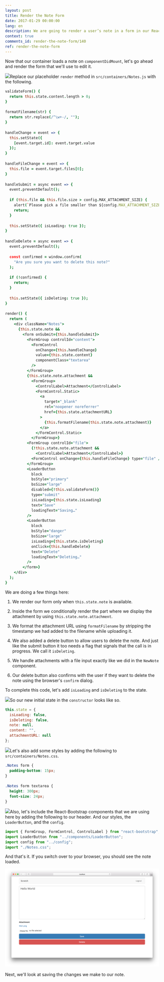 ```yaml
---
layout: post
title: Render the Note Form
date: 2017-01-29 00:00:00
lang: en
description: We are going to render a user’s note in a form in our React.js app. To render the form fields, we’ll use React-Bootstrap’s FormGroup and FormControl components.
context: true
comments_id: render-the-note-form/140
ref: render-the-note-form
---
```


Now that our container loads a note on `componentDidMount`, let's go ahead and render the form that we'll use to edit it.

<img class="code-marker" src="/assets/s.png" />Replace our placeholder `render` method in `src/containers/Notes.js` with the following.

``` coffee
validateForm() {
  return this.state.content.length > 0;
}

formatFilename(str) {
  return str.replace(/^\w+-/, "");
}

handleChange = event => {
  this.setState({
    [event.target.id]: event.target.value
  });
}

handleFileChange = event => {
  this.file = event.target.files[0];
}

handleSubmit = async event => {
  event.preventDefault();

  if (this.file && this.file.size > config.MAX_ATTACHMENT_SIZE) {
    alert(`Please pick a file smaller than ${config.MAX_ATTACHMENT_SIZE/1000000} MB.`);
    return;
  }

  this.setState({ isLoading: true });
}

handleDelete = async event => {
  event.preventDefault();

  const confirmed = window.confirm(
    "Are you sure you want to delete this note?"
  );

  if (!confirmed) {
    return;
  }

  this.setState({ isDeleting: true });
}

render() {
  return (
    <div className="Notes">
      {this.state.note &&
        <form onSubmit={this.handleSubmit}>
          <FormGroup controlId="content">
            <FormControl
              onChange={this.handleChange}
              value={this.state.content}
              componentClass="textarea"
            />
          </FormGroup>
          {this.state.note.attachment &&
            <FormGroup>
              <ControlLabel>Attachment</ControlLabel>
              <FormControl.Static>
                <a
                  target="_blank"
                  rel="noopener noreferrer"
                  href={this.state.attachmentURL}
                >
                  {this.formatFilename(this.state.note.attachment)}
                </a>
              </FormControl.Static>
            </FormGroup>}
          <FormGroup controlId="file">
            {!this.state.note.attachment &&
              <ControlLabel>Attachment</ControlLabel>}
            <FormControl onChange={this.handleFileChange} type="file" />
          </FormGroup>
          <LoaderButton
            block
            bsStyle="primary"
            bsSize="large"
            disabled={!this.validateForm()}
            type="submit"
            isLoading={this.state.isLoading}
            text="Save"
            loadingText="Saving…"
          />
          <LoaderButton
            block
            bsStyle="danger"
            bsSize="large"
            isLoading={this.state.isDeleting}
            onClick={this.handleDelete}
            text="Delete"
            loadingText="Deleting…"
          />
        </form>}
    </div>
  );
}
```

We are doing a few things here:

1. We render our form only when `this.state.note` is available.

2. Inside the form we conditionally render the part where we display the attachment by using `this.state.note.attachment`.

3. We format the attachment URL using `formatFilename` by stripping the timestamp we had added to the filename while uploading it.

4. We also added a delete button to allow users to delete the note. And just like the submit button it too needs a flag that signals that the call is in progress. We call it `isDeleting`.

5. We handle attachments with a file input exactly like we did in the `NewNote` component.

6. Our delete button also confirms with the user if they want to delete the note using the browser's `confirm` dialog.

To complete this code, let's add `isLoading` and `isDeleting` to the state.

<img class="code-marker" src="/assets/s.png" />So our new initial state in the `constructor` looks like so.

``` javascript
this.state = {
  isLoading: false,
  isDeleting: false,
  note: null,
  content: "",
  attachmentURL: null
};
```

<img class="code-marker" src="/assets/s.png" />Let's also add some styles by adding the following to `src/containers/Notes.css`.

``` css
.Notes form {
  padding-bottom: 15px;
}

.Notes form textarea {
  height: 300px;
  font-size: 24px;
}
```

<img class="code-marker" src="/assets/s.png" />Also, let's include the React-Bootstrap components that we are using here by adding the following to our header. And our styles, the `LoaderButton`, and the `config`.

``` javascript
import { FormGroup, FormControl, ControlLabel } from "react-bootstrap";
import LoaderButton from "../components/LoaderButton";
import config from "../config";
import "./Notes.css";
```

And that's it. If you switch over to your browser, you should see the note loaded.

![Notes page loaded screenshot](/assets/notes-page-loaded.png)

Next, we'll look at saving the changes we make to our note.
